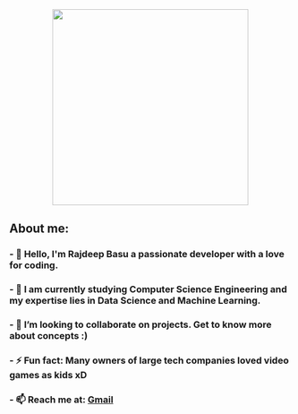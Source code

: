 <div id="header" align="center">
  <img src="https://media.giphy.com/media/R03zWv5p1oNSQd91EP/giphy.gif" width="350" height"300">
</div>
<div id="head">
  <h2><b>About me: </b></h2>
</div>
<div id="bio">
  <h3>- 👋 Hello, I'm Rajdeep Basu a passionate developer with a love for coding. </h3>
  <h3>- 🚀 I am currently studying Computer Science Engineering and my expertise lies in Data Science and Machine Learning.</h3>
  <h3>- 👯 I’m looking to collaborate on projects. Get to know more about concepts :)</h3>
  <h3>- ⚡ Fun fact: Many owners of large tech companies loved video games as kids xD</h3>
  <h3> - 📫 Reach me at: <a href="mailto:basu.rajdeep2002@gmail.com">Gmail</a>
</div>
